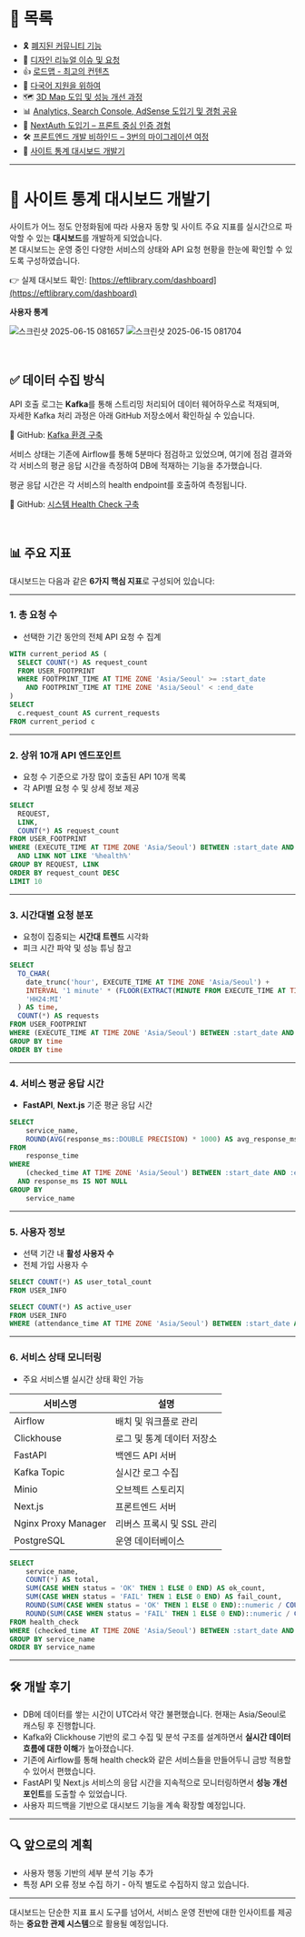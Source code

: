 # 📂 목록

- 🎗️ [폐지된 커뮤니티 기능](./community.md)
- 🎨 [디자인 리뉴얼 이슈 및 요청](./design.md)
- 👍 [로드맵 - 최고의 컨텐츠](./roadmap.md)
- 🍱 [다국어 지원을 위하여](./i18n.md)
- 🗺️ [3D Map 도입 및 성능 개선 과정](./3dmap.md)
- 📊 [Analytics, Search Console, AdSense 도입기 및 경험 공유](./google.md)
- 🔐 [NextAuth 도입기 – 프론트 중심 인증 경험](./auth.md)
- 🛠️ [프론트엔드 개발 비하인드 – 3번의 마이그레이션 여정](./migration.md)
- 🚀 [사이트 통계 대시보드 개발기](./dashboard.md)

---

# 🚀 사이트 통계 대시보드 개발기

사이트가 어느 정도 안정화됨에 따라 사용자 동향 및 사이트 주요 지표를 실시간으로 파악할 수 있는 **대시보드**를 개발하게 되었습니다.  
본 대시보드는 운영 중인 다양한 서비스의 상태와 API 요청 현황을 한눈에 확인할 수 있도록 구성하였습니다.

👉 실제 대시보드 확인: [https://eftlibrary.com/dashboard](https://eftlibrary.com/dashboard)

**사용자 통계**

![스크린샷 2025-06-15 081657](https://github.com/user-attachments/assets/b244a60f-9a10-4a3e-93d0-e6ca5067622e)
![스크린샷 2025-06-15 081704](https://github.com/user-attachments/assets/22c76fc9-6c00-4164-afe1-d137d11b3388)

<br />

## ✅ 데이터 수집 방식

API 호출 로그는 **Kafka**를 통해 스트리밍 처리되어 데이터 웨어하우스로 적재되며,  
자세한 Kafka 처리 과정은 아래 GitHub 저장소에서 확인하실 수 있습니다.

🔗 GitHub: [Kafka 환경 구축](https://github.com/eft-library/eft-library-history/blob/main/kafka/kafka_system_development.md)

서비스 상태는 기존에 Airflow를 통해 5분마다 점검하고 있었으며, 여기에 점검 결과와 각 서비스의 평균 응답 시간을 측정하여 DB에 적재하는 기능을 추가했습니다.

평균 응답 시간은 각 서비스의 health endpoint를 호출하여 측정됩니다.

🔗 GitHub: [시스템 Health Check 구축](https://github.com/eft-library/eft-library-history/blob/main/airflow/health_check.md)

<br />

## 📊 주요 지표

대시보드는 다음과 같은 **6가지 핵심 지표**로 구성되어 있습니다:

---

### 1. 총 요청 수

- 선택한 기간 동안의 전체 API 요청 수 집계

```sql
WITH current_period AS (
  SELECT COUNT(*) AS request_count
  FROM USER_FOOTPRINT
  WHERE FOOTPRINT_TIME AT TIME ZONE 'Asia/Seoul' >= :start_date
    AND FOOTPRINT_TIME AT TIME ZONE 'Asia/Seoul' < :end_date
)
SELECT
  c.request_count AS current_requests
FROM current_period c
```

---

### 2. 상위 10개 API 엔드포인트

- 요청 수 기준으로 가장 많이 호출된 API 10개 목록
- 각 API별 요청 수 및 상세 정보 제공

```sql
SELECT
  REQUEST,
  LINK,
  COUNT(*) AS request_count
FROM USER_FOOTPRINT
WHERE (EXECUTE_TIME AT TIME ZONE 'Asia/Seoul') BETWEEN :start_date AND :end_date
  AND LINK NOT LIKE '%health%'
GROUP BY REQUEST, LINK
ORDER BY request_count DESC
LIMIT 10
```

---

### 3. 시간대별 요청 분포

- 요청이 집중되는 **시간대 트렌드** 시각화
- 피크 시간 파악 및 성능 튜닝 참고

```sql
SELECT
  TO_CHAR(
    date_trunc('hour', EXECUTE_TIME AT TIME ZONE 'Asia/Seoul') +
    INTERVAL '1 minute' * (FLOOR(EXTRACT(MINUTE FROM EXECUTE_TIME AT TIME ZONE 'Asia/Seoul') / 15) * 15),
    'HH24:MI'
  ) AS time,
  COUNT(*) AS requests
FROM USER_FOOTPRINT
WHERE (EXECUTE_TIME AT TIME ZONE 'Asia/Seoul') BETWEEN :start_date AND :end_date
GROUP BY time
ORDER BY time
```

---

### 4. 서비스 평균 응답 시간

- **FastAPI**, **Next.js** 기준 평균 응답 시간

```sql
SELECT
    service_name,
    ROUND(AVG(response_ms::DOUBLE PRECISION) * 1000) AS avg_response_ms
FROM
    response_time
WHERE
    (checked_time AT TIME ZONE 'Asia/Seoul') BETWEEN :start_date AND :end_date
  AND response_ms IS NOT NULL
GROUP BY
    service_name
```

---

### 5. 사용자 정보

- 선택 기간 내 **활성 사용자 수**
- 전체 가입 사용자 수

```sql
SELECT COUNT(*) AS user_total_count
FROM USER_INFO

SELECT COUNT(*) AS active_user
FROM USER_INFO
WHERE (attendance_time AT TIME ZONE 'Asia/Seoul') BETWEEN :start_date AND :end_date
```

---

### 6. 서비스 상태 모니터링

- 주요 서비스별 실시간 상태 확인 가능

| 서비스명            | 설명                       |
| ------------------- | -------------------------- |
| Airflow             | 배치 및 워크플로 관리      |
| Clickhouse          | 로그 및 통계 데이터 저장소 |
| FastAPI             | 백엔드 API 서버            |
| Kafka Topic         | 실시간 로그 수집           |
| Minio               | 오브젝트 스토리지          |
| Next.js             | 프론트엔드 서버            |
| Nginx Proxy Manager | 리버스 프록시 및 SSL 관리  |
| PostgreSQL          | 운영 데이터베이스          |

```sql
SELECT
    service_name,
    COUNT(*) AS total,
    SUM(CASE WHEN status = 'OK' THEN 1 ELSE 0 END) AS ok_count,
    SUM(CASE WHEN status = 'FAIL' THEN 1 ELSE 0 END) AS fail_count,
    ROUND(SUM(CASE WHEN status = 'OK' THEN 1 ELSE 0 END)::numeric / COUNT(*) * 100, 2) AS ok_percentage,
    ROUND(SUM(CASE WHEN status = 'FAIL' THEN 1 ELSE 0 END)::numeric / COUNT(*) * 100, 2) AS fail_percentage
FROM health_check
WHERE (checked_time AT TIME ZONE 'Asia/Seoul') BETWEEN :start_date AND :end_date
GROUP BY service_name
ORDER BY service_name
```

---

## 🛠️ 개발 후기

- DB에 데이터를 쌓는 시간이 UTC라서 약간 불편했습니다. 현재는 Asia/Seoul로 캐스팅 후 진행합니다.
- Kafka와 Clickhouse 기반의 로그 수집 및 분석 구조를 설계하면서 **실시간 데이터 흐름에 대한 이해**가 높아졌습니다.
- 기존에 Airflow를 통해 health check와 같은 서비스들을 만들어두니 금방 적용할 수 있어서 편했습니다.
- FastAPI 및 Next.js 서비스의 응답 시간을 지속적으로 모니터링하면서 **성능 개선 포인트**를 도출할 수 있었습니다.
- 사용자 피드백을 기반으로 대시보드 기능을 계속 확장할 예정입니다.

---

## 🔍 앞으로의 계획

- 사용자 행동 기반의 세부 분석 기능 추가
- 특정 API 오류 정보 수집 하기 - 아직 별도로 수집하지 않고 있습니다.

---

대시보드는 단순한 지표 표시 도구를 넘어서, 서비스 운영 전반에 대한 인사이트를 제공하는 **중요한 관제 시스템**으로 활용될 예정입니다.
